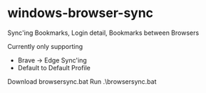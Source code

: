 # windows-browser-sync
Sync'ing Bookmarks, Login detail, Bookmarks between Browsers


Currently only supporting 
- Brave -> Edge Sync'ing
- Default to Default Profile

Download browsersync.bat
Run .\browsersync.bat

